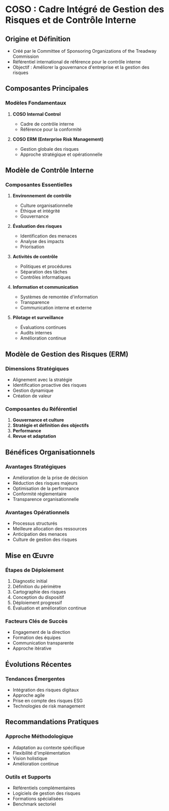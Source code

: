 # COSO : Cadre Intégré de Gestion des Risques et de Contrôle Interne

## Origine et Définition
- Créé par le Committee of Sponsoring Organizations of the Treadway Commission
- Référentiel international de référence pour le contrôle interne
- Objectif : Améliorer la gouvernance d'entreprise et la gestion des risques

## Composantes Principales

### Modèles Fondamentaux
1. **COSO Internal Control**
   - Cadre de contrôle interne
   - Référence pour la conformité

2. **COSO ERM (Enterprise Risk Management)**
   - Gestion globale des risques
   - Approche stratégique et opérationnelle

## Modèle de Contrôle Interne

### Composantes Essentielles
1. **Environnement de contrôle**
   - Culture organisationnelle
   - Éthique et intégrité
   - Gouvernance

2. **Évaluation des risques**
   - Identification des menaces
   - Analyse des impacts
   - Priorisation

3. **Activités de contrôle**
   - Politiques et procédures
   - Séparation des tâches
   - Contrôles informatiques

4. **Information et communication**
   - Systèmes de remontée d'information
   - Transparence
   - Communication interne et externe

5. **Pilotage et surveillance**
   - Évaluations continues
   - Audits internes
   - Amélioration continue

## Modèle de Gestion des Risques (ERM)

### Dimensions Stratégiques
- Alignement avec la stratégie
- Identification proactive des risques
- Gestion dynamique
- Création de valeur

### Composantes du Référentiel
1. **Gouvernance et culture**
2. **Stratégie et définition des objectifs**
3. **Performance**
4. **Revue et adaptation**

## Bénéfices Organisationnels

### Avantages Stratégiques
- Amélioration de la prise de décision
- Réduction des risques majeurs
- Optimisation de la performance
- Conformité réglementaire
- Transparence organisationnelle

### Avantages Opérationnels
- Processus structurés
- Meilleure allocation des ressources
- Anticipation des menaces
- Culture de gestion des risques

## Mise en Œuvre

### Étapes de Déploiement
1. Diagnostic initial
2. Définition du périmètre
3. Cartographie des risques
4. Conception du dispositif
5. Déploiement progressif
6. Évaluation et amélioration continue

### Facteurs Clés de Succès
- Engagement de la direction
- Formation des équipes
- Communication transparente
- Approche itérative

## Évolutions Récentes

### Tendances Émergentes
- Intégration des risques digitaux
- Approche agile
- Prise en compte des risques ESG
- Technologies de risk management

## Recommandations Pratiques

### Approche Méthodologique
- Adaptation au contexte spécifique
- Flexibilité d'implémentation
- Vision holistique
- Amélioration continue

### Outils et Supports
- Référentiels complémentaires
- Logiciels de gestion des risques
- Formations spécialisées
- Benchmark sectoriel
